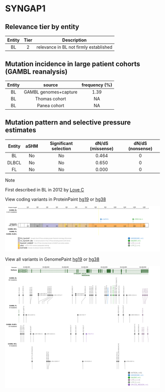# SYNGAP1

## Relevance tier by entity

|Entity|Tier|Description                           |
|:------:|:----:|--------------------------------------|
|BL    |2   |relevance in BL not firmly established|

## Mutation incidence in large patient cohorts (GAMBL reanalysis)

|Entity|source               |frequency (%)|
|:------:|:---------------------:|:-------------:|
|BL    |GAMBL genomes+capture|1.39         |
|BL    |Thomas cohort        |  NA         |
|BL    |Panea cohort         |  NA         |

## Mutation pattern and selective pressure estimates

|Entity|aSHM|Significant selection|dN/dS (missense)|dN/dS (nonsense)|
|:------:|:----:|:---------------------:|:----------------:|:----------------:|
|BL    |No  |No                   |0.464           |0               |
|DLBCL |No  |No                   |0.650           |0               |
|FL    |No  |No                   |0.000           |0               |


> [!NOTE]
> First described in BL in 2012 by [Love C](https://pubmed.ncbi.nlm.nih.gov/23143597)


View coding variants in ProteinPaint [hg19](https://morinlab.github.io/LLMPP/GAMBL/SYNGAP1_protein.html)  or [hg38](https://morinlab.github.io/LLMPP/GAMBL/SYNGAP1_protein_hg38.html)

![image](images/proteinpaint/SYNGAP1_NM_006772.svg)

View all variants in GenomePaint [hg19](https://morinlab.github.io/LLMPP/GAMBL/SYNGAP1.html)  or [hg38](https://morinlab.github.io/LLMPP/GAMBL/SYNGAP1_hg38.html)

![image](images/proteinpaint/SYNGAP1.svg)

